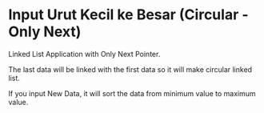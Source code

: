 # Input Urut Kecil ke Besar (Circular - Only Next)
Linked List Application with Only Next Pointer.

The last data will be linked with the first data so it will make circular linked list.

If you input New Data, it will sort the data from minimum value to maximum value.
